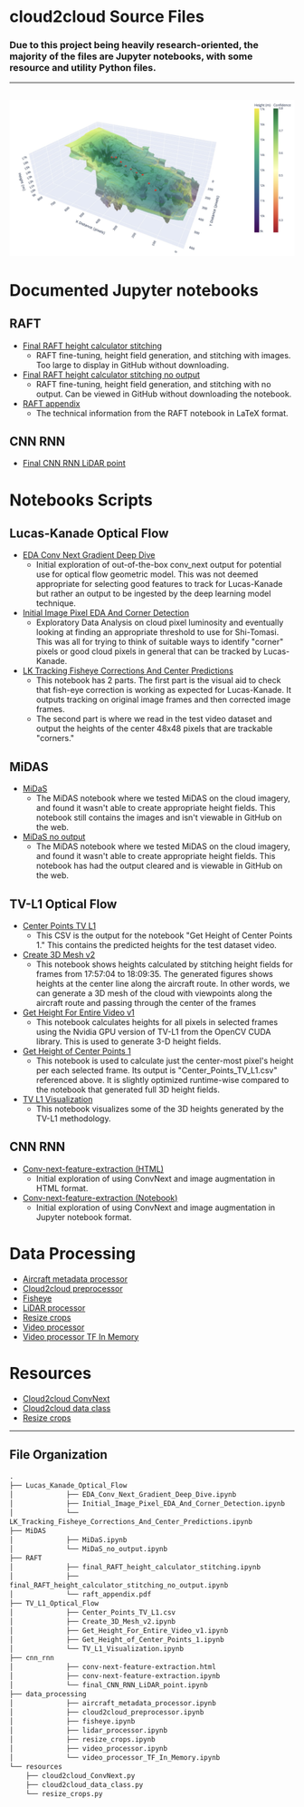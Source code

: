 cloud2cloud Source Files
==============================

### Due to this project being heavily research-oriented, the majority of the files are Jupyter notebooks, with some resource and utility Python files.
---
![](img/cloud.jpg)
---
# Documented Jupyter notebooks

## RAFT
* [Final RAFT height calculator stitching](https://github.com/cloud-2-cloud/c2c/blob/main/RAFT/final_RAFT_height_calculator_stitching.ipynb)
  - RAFT fine-tuning, height field generation, and stitching with images. Too large to display in GitHub without downloading.
* [Final RAFT height calculator stitching no output](https://github.com/cloud-2-cloud/c2c/blob/main/RAFT/final_RAFT_height_calculator_stitching_no_output.ipynb)
  - RAFT fine-tuning, height field generation, and stitching with no output. Can be viewed in GitHub without downloading the notebook.
* [RAFT appendix](https://github.com/cloud-2-cloud/c2c/blob/main/RAFT/raft_appendix.pdf)
  - The technical information from the RAFT notebook in LaTeX format.

## CNN RNN
* [Final CNN RNN LiDAR point](https://github.com/cloud-2-cloud/c2c/blob/main/cnn_rnn/final_CNN_RNN_LiDAR_point.ipynb)

# Notebooks Scripts

## Lucas-Kanade Optical Flow
* [EDA Conv Next Gradient Deep Dive](https://github.com/cloud-2-cloud/c2c/blob/main/Lucas_Kanade_Optical_Flow/EDA_Conv_Next_Gradient_Deep_Dive.ipynb)
  - Initial exploration of out-of-the-box conv_next output for potential use for optical flow geometric model. This was not deemed appropriate for selecting good features to track for Lucas-Kanade but rather an output to be ingested by the deep learning model technique.
* [Initial Image Pixel EDA And Corner Detection](https://github.com/cloud-2-cloud/c2c/blob/main/Lucas_Kanade_Optical_Flow/Initial_Image_Pixel_EDA_And_Corner_Detection.ipynb)
  - Exploratory Data Analysis on cloud pixel luminosity and eventually looking at finding an appropriate threshold to use for Shi-Tomasi. This was all for trying to think of suitable ways to identify "corner" pixels or good cloud pixels in general that can be tracked by Lucas-Kanade.
* [LK Tracking Fisheye Corrections And Center Predictions](https://github.com/cloud-2-cloud/c2c/blob/main/Lucas_Kanade_Optical_Flow/LK_Tracking_Fisheye_Corrections_And_Center_Predictions.ipynb)
  - This notebook has 2 parts. The first part is the visual aid to check that fish-eye correction is working as expected for Lucas-Kanade. It outputs tracking on original image frames and then corrected image frames.
  - The second part is where we read in the test video dataset and output the heights of the center 48x48 pixels that are trackable "corners."

## MiDAS
* [MiDaS](https://github.com/cloud-2-cloud/c2c/blob/main/MiDAS/MiDaS.ipynb)
  - The MiDAS notebook where we tested MiDAS on the cloud imagery, and found it wasn't able to create appropriate height fields. This notebook still contains the images and isn't viewable in GitHub on the web.
* [MiDaS no output](https://github.com/cloud-2-cloud/c2c/blob/main/MiDAS/MiDaS_no_output.ipynb)
  - The MiDAS notebook where we tested MiDAS on the cloud imagery, and found it wasn't able to create appropriate height fields. This notebook has had the output cleared and is viewable in GitHub on the web.

## TV-L1 Optical Flow
* [Center Points TV L1](https://github.com/cloud-2-cloud/c2c/blob/main/TV_L1_Optical_Flow/Center_Points_TV_L1.csv)
  - This CSV is the output for the notebook "Get Height of Center Points 1." This contains the predicted heights for the test dataset video.
* [Create 3D Mesh v2](https://github.com/cloud-2-cloud/c2c/blob/main/TV_L1_Optical_Flow/Create_3D_Mesh_v2.ipynb)
  - This notebook shows heights calculated by stitching height fields for frames from 17:57:04 to 18:09:35. The generated figures shows heights at the center line along the aircraft route. In other words, we can generate a 3D mesh of the cloud with viewpoints along the aircraft route and passing through the center of the frames
* [Get Height For Entire Video v1](https://github.com/cloud-2-cloud/c2c/blob/main/TV_L1_Optical_Flow/Get_Height_For_Entire_Video_v1.ipynb)
  - This notebook calculates heights for all pixels in selected frames using the Nvidia GPU version of TV-L1 from the OpenCV CUDA library. This is used to generate 3-D height fields.
* [Get Height of Center Points 1](https://github.com/cloud-2-cloud/c2c/blob/main/TV_L1_Optical_Flow/Get_Height_of_Center_Points_1.ipynb)
  - This notebook is used to calculate just the center-most pixel's height per each selected frame. Its output is "Center_Points_TV_L1.csv" referenced above. It is slightly optimized runtime-wise compared to the notebook that generated full 3D height fields.
* [TV L1 Visualization](https://github.com/cloud-2-cloud/c2c/blob/main/TV_L1_Optical_Flow/TV_L1_Visualization.ipynb)
  - This notebook visualizes some of the 3D heights generated by the TV-L1 methodology.

## CNN RNN
* [Conv-next-feature-extraction (HTML)](https://github.com/cloud-2-cloud/c2c/blob/main/cnn_rnn/conv-next-feature-extraction.html)
  - Initial exploration of using ConvNext and image augmentation in HTML format.
* [Conv-next-feature-extraction (Notebook)](https://github.com/cloud-2-cloud/c2c/blob/main/cnn_rnn/conv-next-feature-extraction.ipynb)
  - Initial exploration of using ConvNext and image augmentation in Jupyter notebook format.

# Data Processing
* [Aircraft metadata processor](https://github.com/cloud-2-cloud/c2c/blob/main/data_processing/aircraft_metadata_processor.ipynb)
* [Cloud2cloud preprocessor](https://github.com/cloud-2-cloud/c2c/blob/main/data_processing/cloud2cloud_preprocessor.ipynb)
* [Fisheye](https://github.com/cloud-2-cloud/c2c/blob/main/data_processing/fisheye.ipynb)
* [LiDAR processor](https://github.com/cloud-2-cloud/c2c/blob/main/data_processing/lidar_processor.ipynb)
* [Resize crops](https://github.com/cloud-2-cloud/c2c/blob/main/data_processing/resize_crops.ipynb)
* [Video processor](https://github.com/cloud-2-cloud/c2c/blob/main/data_processing/video_processor.ipynb)
* [Video processor TF In Memory](https://github.com/cloud-2-cloud/c2c/blob/main/data_processing/video_processor_TF_In_Memory.ipynb)

# Resources
* [Cloud2cloud ConvNext](https://github.com/cloud-2-cloud/c2c/blob/main/resources/cloud2cloud_ConvNext.py)
* [Cloud2cloud data class](https://github.com/cloud-2-cloud/c2c/blob/main/resources/cloud2cloud_data_class.py)
* [Resize crops](https://github.com/cloud-2-cloud/c2c/blob/main/resources/resize_crops.py)

---

File Organization
------------
```
.
├── Lucas_Kanade_Optical_Flow
│             ├── EDA_Conv_Next_Gradient_Deep_Dive.ipynb
│             ├── Initial_Image_Pixel_EDA_And_Corner_Detection.ipynb
│             └── LK_Tracking_Fisheye_Corrections_And_Center_Predictions.ipynb
├── MiDAS
│             ├── MiDaS.ipynb
│             └── MiDaS_no_output.ipynb
├── RAFT
│             ├── final_RAFT_height_calculator_stitching.ipynb
│             ├── final_RAFT_height_calculator_stitching_no_output.ipynb
│             └── raft_appendix.pdf
├── TV_L1_Optical_Flow
│             ├── Center_Points_TV_L1.csv
│             ├── Create_3D_Mesh_v2.ipynb
│             ├── Get_Height_For_Entire_Video_v1.ipynb
│             ├── Get_Height_of_Center_Points_1.ipynb
│             └── TV_L1_Visualization.ipynb
├── cnn_rnn
│             ├── conv-next-feature-extraction.html
│             ├── conv-next-feature-extraction.ipynb
│             └── final_CNN_RNN_LiDAR_point.ipynb
├── data_processing
│             ├── aircraft_metadata_processor.ipynb
│             ├── cloud2cloud_preprocessor.ipynb
│             ├── fisheye.ipynb
│             ├── lidar_processor.ipynb
│             ├── resize_crops.ipynb
│             ├── video_processor.ipynb
│             └── video_processor_TF_In_Memory.ipynb
└── resources
    ├── cloud2cloud_ConvNext.py
    ├── cloud2cloud_data_class.py
    └── resize_crops.py
```
